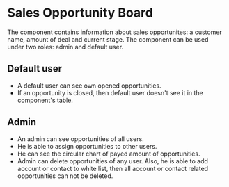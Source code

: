 # Sales Opportunity Board

The component contains information about sales opportunites: a customer name,
amount of deal and current stage. The component can be used under two roles:
admin and default user.

## Default user

* A default user can see own opened opportunities.
* If an opportunity is closed, then default user doesn't see it in the component's
table.

## Admin

* An admin can see opportunities of all users.
* He is able to assign opportunities to other users.
* He can see the circular chart of payed amount of opportunities.
* Admin can delete opportunities of any user. Also, he is able to add
account or contact to white list, then all account or contact related
opportunities can not be deleted. 
